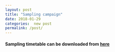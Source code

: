 ```yaml
---
layout: post
title: "Sampling campaign"
date: 2018-01-29
categories:  new post
permalink: /post/
---
```


#### Sampling timetable can be downloaded from [here](https://docs.google.com/spreadsheets/d/1PuaexZt02gXQKmTIEWjWQBqPNUY1C9MCtiIZR_XqJiY/edit?usp=sharing)